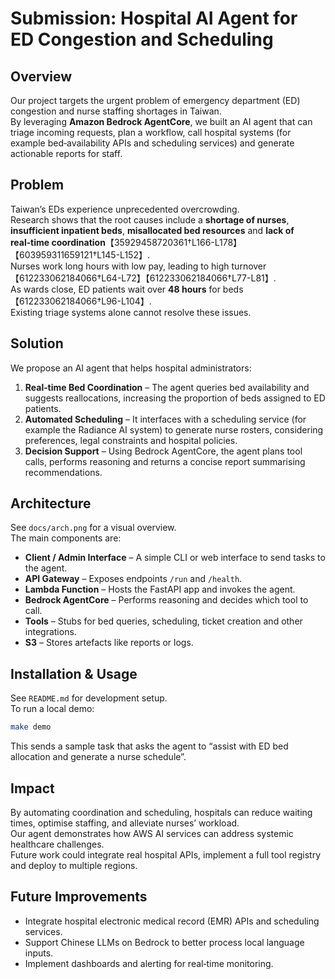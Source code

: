 # Submission: Hospital AI Agent for ED Congestion and Scheduling

## Overview

Our project targets the urgent problem of emergency department (ED) congestion and nurse staffing shortages in Taiwan.  
By leveraging **Amazon Bedrock AgentCore**, we built an AI agent that can triage incoming requests, plan a workflow, call hospital systems (for example bed‑availability APIs and scheduling services) and generate actionable reports for staff.

## Problem

Taiwan’s EDs experience unprecedented overcrowding.  
Research shows that the root causes include a **shortage of nurses**, **insufficient inpatient beds**, **misallocated bed resources** and **lack of real‑time coordination**【35929458720361†L166-L178】【603959311659121†L145-L152】.  
Nurses work long hours with low pay, leading to high turnover【612233062184066†L64-L72】【612233062184066†L77-L81】.  
As wards close, ED patients wait over **48 hours** for beds【612233062184066†L96-L104】.  
Existing triage systems alone cannot resolve these issues.

## Solution

We propose an AI agent that helps hospital administrators:

1. **Real‑time Bed Coordination** – The agent queries bed availability and suggests reallocations, increasing the proportion of beds assigned to ED patients.
2. **Automated Scheduling** – It interfaces with a scheduling service (for example the Radiance AI system) to generate nurse rosters, considering preferences, legal constraints and hospital policies.
3. **Decision Support** – Using Bedrock AgentCore, the agent plans tool calls, performs reasoning and returns a concise report summarising recommendations.

## Architecture

See `docs/arch.png` for a visual overview.  
The main components are:

- **Client / Admin Interface** – A simple CLI or web interface to send tasks to the agent.
- **API Gateway** – Exposes endpoints `/run` and `/health`.
- **Lambda Function** – Hosts the FastAPI app and invokes the agent.
- **Bedrock AgentCore** – Performs reasoning and decides which tool to call.
- **Tools** – Stubs for bed queries, scheduling, ticket creation and other integrations.
- **S3** – Stores artefacts like reports or logs.

## Installation & Usage

See `README.md` for development setup.  
To run a local demo:

```sh
make demo
```

This sends a sample task that asks the agent to “assist with ED bed allocation and generate a nurse schedule”.

## Impact

By automating coordination and scheduling, hospitals can reduce waiting times, optimise staffing, and alleviate nurses’ workload.  
Our agent demonstrates how AWS AI services can address systemic healthcare challenges.  
Future work could integrate real hospital APIs, implement a full tool registry and deploy to multiple regions.

## Future Improvements

- Integrate hospital electronic medical record (EMR) APIs and scheduling services.
- Support Chinese LLMs on Bedrock to better process local language inputs.
- Implement dashboards and alerting for real‑time monitoring.